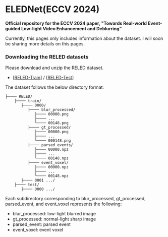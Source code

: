 # ELEDNet(ECCV 2024)
**Official repository for the ECCV 2024 paper, "Towards Real-world Event-guided Low-light Video Enhancement and Deblurring"**

Currently, this pages only includes information about the dataset. I will soon be sharing more details on this pages.

### Downloading the RELED datasets 
Please download and unzip the RELED dataset.

* [[RELED-Train](https://drive.google.com/file/d/1Syf_hhmyzXvHlhoMHQU4TSaEtXPkIT3U/view?usp=drive_link)] / [[RELED-Test](https://drive.google.com/file/d/1y-8cjnTHOyOz6jgy0T-gMcmiAnwdRf5R/view?usp=drive_link)]

The dataset follows the below directory format:
```
├──── RELED/
    ├──── train/
       ├──── 0000/
          ├──── blur_processed/
             ├──── 00000.png
             ├──── ...
             └──── 00148.png
          ├──── gt_processed/
             ├──── 00000.png
             ├──── ...
             └──── 000148.png
          ├──── parsed_events/
             ├──── 00000.npz
             ├──── ...
             └──── 00148.npz
          ├──── event_voxel/
             ├──── 00000.npz
             ├──── ...
             └──── 00148.npz
       ├──── 0001 .../
    ├──── test/
       ├──── 0000 .../
```

Each subdirectory corresponding to blur_processed, gt_processed, parsed_event, and event_voxel represents the following:
* blur_processed: low-light blurred image
* gt_processed: normal-light sharp image
* parsed_event: parsed event
* event_voxel: event voxel
